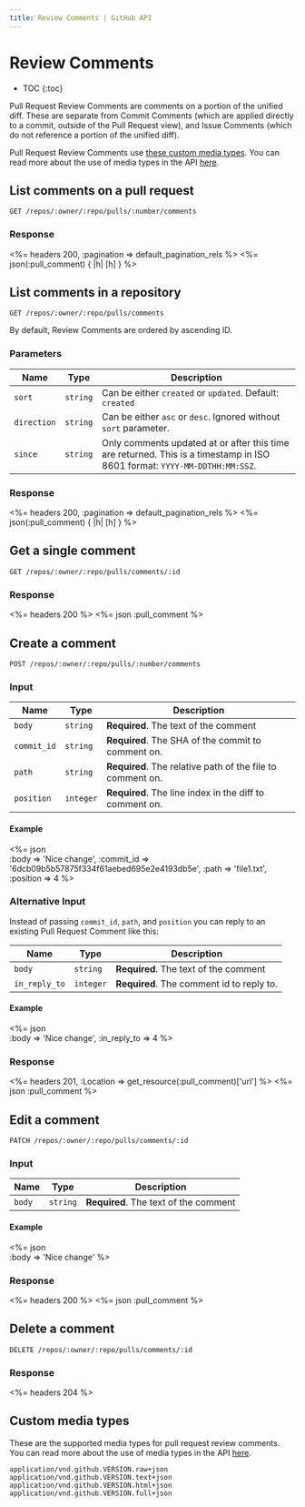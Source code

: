 ```yaml
---
title: Review Comments | GitHub API
---
```


# Review Comments

* TOC
{:toc}

Pull Request Review Comments are comments on a portion of the unified
diff.  These are separate from Commit Comments (which are applied
directly to a commit, outside of the Pull Request view), and Issue
Comments (which do not reference a portion of the unified diff).

Pull Request Review Comments use [these custom media
types](#custom-media-types). You can read more about the use of media types in the API
[here](/v3/media/).

## List comments on a pull request

    GET /repos/:owner/:repo/pulls/:number/comments

### Response

<%= headers 200, :pagination => default_pagination_rels %>
<%= json(:pull_comment) { |h| [h] } %>

## List comments in a repository

    GET /repos/:owner/:repo/pulls/comments

By default, Review Comments are ordered by ascending ID.

### Parameters

Name | Type | Description
-----|------|--------------
`sort`|`string` | Can be either `created` or `updated`. Default: `created`
`direction`|`string` | Can be either `asc` or `desc`. Ignored without `sort` parameter.
`since`|`string` | Only comments updated at or after this time are returned. This is a timestamp in ISO 8601 format: `YYYY-MM-DDTHH:MM:SSZ`.


### Response

<%= headers 200, :pagination => default_pagination_rels %>
<%= json(:pull_comment) { |h| [h] } %>

## Get a single comment

    GET /repos/:owner/:repo/pulls/comments/:id

### Response

<%= headers 200 %>
<%= json :pull_comment %>

## Create a comment

    POST /repos/:owner/:repo/pulls/:number/comments

### Input

Name | Type | Description
-----|------|--------------
`body`|`string` | **Required**. The text of the comment
`commit_id`|`string` | **Required**. The SHA of the commit to comment on.
`path`|`string` | **Required**. The relative path of the file to comment on.
`position`|`integer` | **Required**. The line index in the diff to comment on.


#### Example

<%= json \
  :body      => 'Nice change',
  :commit_id => '6dcb09b5b57875f334f61aebed695e2e4193db5e',
  :path      => 'file1.txt',
  :position  => 4
%>

### Alternative Input

Instead of passing `commit_id`, `path`, and `position` you can reply to
an existing Pull Request Comment like this:

Name | Type | Description
-----|------|--------------
`body`|`string` | **Required**. The text of the comment
`in_reply_to`|`integer` | **Required**. The comment id to reply to.


#### Example

<%= json \
  :body        => 'Nice change',
  :in_reply_to => 4
%>

### Response

<%= headers 201, :Location => get_resource(:pull_comment)['url'] %>
<%= json :pull_comment %>

## Edit a comment

    PATCH /repos/:owner/:repo/pulls/comments/:id

### Input

Name | Type | Description
-----|------|--------------
`body`|`string` | **Required**. The text of the comment


#### Example

<%= json \
  :body => 'Nice change'
%>

### Response

<%= headers 200 %>
<%= json :pull_comment %>

## Delete a comment

    DELETE /repos/:owner/:repo/pulls/comments/:id

### Response

<%= headers 204 %>

## Custom media types

These are the supported media types for pull request review comments. You can
read more about the use of media types in the API [here](/v3/media/).

    application/vnd.github.VERSION.raw+json
    application/vnd.github.VERSION.text+json
    application/vnd.github.VERSION.html+json
    application/vnd.github.VERSION.full+json
